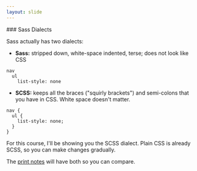 ```yaml
---
layout: slide
---
```


<section>
### Sass Dialects

Sass actually has two dialects:

</section>

<section>

* **Sass:** stripped down, white-space indented, terse; does not look like CSS

<pre><code class="sass css">nav
  ul
    list-style: none</code></pre>

</section>

<section>

* **SCSS:** keeps all the braces ("squirly brackets") and semi-colons that you have in CSS. White space doesn't matter.


<pre><code class="sass css">nav {
  ul {
    list-style: none;
  }
}</code></pre>


</section>

<section>

For this course, I'll be showing you the SCSS dialect.
Plain CSS is already SCSS, so you can make changes gradually.

The <a target="_blank" href="{{site.url | append: site.baseurl}}/print.html">print notes</a> will have both so you can compare.

</section>
